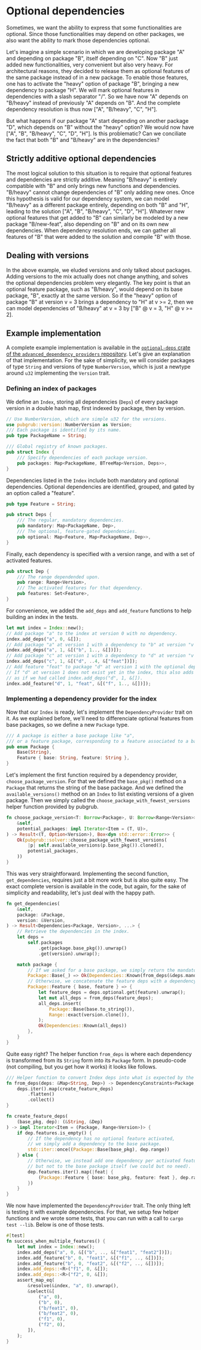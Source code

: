 # Optional dependencies

Sometimes, we want the ability to express that some functionalities are optional.
Since those functionalities may depend on other packages, we also want the ability to mark those dependencies optional.

Let's imagine a simple scenario in which we are developing package "A" and depending on package "B", itself depending on "C".
Now "B" just added new functionalities, very convenient but also very heavy.
For architectural reasons, they decided to release them as optional features of the same package instead of in a new package.
To enable those features, one has to activate the "heavy" option of package "B", bringing a new dependency to package "H".
We will mark optional features in dependencies with a slash separator "/".
So we have now "A" depends on "B/heavy" instead of previously "A" depends on "B".
And the complete dependency resolution is thus now ["A", "B/heavy", "C", "H"].

But what happens if our package "A" start depending on another package "D", which depends on "B" without the "heavy" option?
We would now have ["A", "B", "B/heavy", "C", "D", "H"].
Is this problematic?
Can we conciliate the fact that both "B" and "B/heavy" are in the dependencies?

## Strictly additive optional dependencies

The most logical solution to this situation is to require that optional features and dependencies are strictly additive.
Meaning "B/heavy" is entirely compatible with "B" and only brings new functions and dependencies.
"B/heavy" cannot change dependencies of "B" only adding new ones.
Once this hypothesis is valid for our dependency system, we can model "B/heavy" as a different package entirely, depending on both "B" and "H", leading to the solution ["A", "B", "B/heavy", "C", "D", "H"].
Whatever new optional features that get added to "B" can similarly be modeled by a new package "B/new-feat", also depending on "B" and on its own new dependencies.
When dependency resolution ends, we can gather all features of "B" that were added to the solution and compile "B" with those.

## Dealing with versions

In the above example, we eluded versions and only talked about packages.
Adding versions to the mix actually does not change anything, and solves the optional dependencies problem very elegantly.
The key point is that an optional feature package, such as "B/heavy", would depend on its base package, "B", exactly at the same version.
So if the "heavy" option of package "B" at version v = 3 brings a dependency to "H" at v >= 2, then we can model dependencies of "B/heavy" at v = 3 by ["B" @ v = 3, "H" @ v >= 2].

## Example implementation

A complete example implementation is available in the [`optional-deps` crate of the `advanced_dependency_providers` repository][optional-deps-crate].
Let's give an explanation of that implementation.
For the sake of simplicity, we will consider packages of type `String` and versions of type `NumberVersion`, which is just a newtype around `u32` implementing the `Version` trait.

### Defining an index of packages

We define an `Index`, storing all dependencies (`Deps`) of every package version in a double hash map, first indexed by package, then by version.

```rust
// Use NumberVersion, which are simple u32 for the versions.
use pubgrub::version::NumberVersion as Version;
/// Each package is identified by its name.
pub type PackageName = String;

/// Global registry of known packages.
pub struct Index {
    /// Specify dependencies of each package version.
    pub packages: Map<PackageName, BTreeMap<Version, Deps>>,
}
```

Dependencies listed in the `Index` include both mandatory and optional dependencies.
Optional dependencies are identified, grouped, and gated by an option called a "feature".

```rust
pub type Feature = String;

pub struct Deps {
    /// The regular, mandatory dependencies.
    pub mandatory: Map<PackageName, Dep>,
    /// The optional, feature-gated dependencies.
    pub optional: Map<Feature, Map<PackageName, Dep>>,
}
```

Finally, each dependency is specified with a version range, and with a set of activated features.

```rust
pub struct Dep {
    /// The range dependended upon.
    pub range: Range<Version>,
    /// The activated features for that dependency.
    pub features: Set<Feature>,
}
```

For convenience, we added the `add_deps` and `add_feature` functions to help building an index in the tests.

```rust
let mut index = Index::new();
// Add package "a" to the index at version 0 with no dependency.
index.add_deps("a", 0, &[]);
// Add package "a" at version 1 with a dependency to "b" at version "v >= 1".
index.add_deps("a", 1, &[("b", 1.., &[])]);
// Add package "c" at version 1 with a dependency to "d" at version "v < 4" with the feature "feat".
index.add_deps("c", 1, &[("d", ..4, &["feat"])]);
// Add feature "feat" to package "d" at version 1 with the optional dependency to "f" at version "v >= 1".
// If "d" at version 1 does not exist yet in the index, this also adds it with no mandatory dependency,
// as if we had called index.add_deps("d", 1, &[]).
index.add_feature("d", 1, "feat", &[("f", 1.., &[])]);
```

### Implementing a dependency provider for the index

Now that our `Index` is ready, let's implement the `DependencyProvider` trait on it.
As we explained before, we'll need to differenciate optional features from base packages, so we define a new `Package` type.

```rust
/// A package is either a base package like "a",
/// or a feature package, corresponding to a feature associated to a base package.
pub enum Package {
    Base(String),
    Feature { base: String, feature: String },
}
```

Let's implement the first function required by a dependency provider, `choose_package_version`.
For that we defined the `base_pkg()` method on a `Package` that returns the string of the base package.
And we defined the `available_versions()` method on an `Index` to list existing versions of a given package.
Then we simply called the `choose_package_with_fewest_versions` helper function provided by pubgrub.

```rust
fn choose_package_version<T: Borrow<Package>, U: Borrow<Range<Version>>>(
    &self,
    potential_packages: impl Iterator<Item = (T, U)>,
) -> Result<(T, Option<Version>), Box<dyn std::error::Error>> {
    Ok(pubgrub::solver::choose_package_with_fewest_versions(
        |p| self.available_versions(p.base_pkg()).cloned(),
        potential_packages,
    ))
}
```

This was very straightforward.
Implementing the second function, `get_dependencies`, requires just a bit more work but is also quite easy.
The exact complete version is available in the code, but again, for the sake of simplicity and readability, let's just deal with the happy path.

```rust
fn get_dependencies(
    &self,
    package: &Package,
    version: &Version,
) -> Result<Dependencies<Package, Version>, ...> {
    // Retrieve the dependencies in the index.
    let deps =
        self.packages
            .get(package.base_pkg()).unwrap()
            .get(version).unwrap();

    match package {
        // If we asked for a base package, we simply return the mandatory dependencies.
        Package::Base(_) => Ok(Dependencies::Known(from_deps(&deps.mandatory))),
        // Otherwise, we concatenate the feature deps with a dependency to the base package.
        Package::Feature { base, feature } => {
            let feature_deps = deps.optional.get(feature).unwrap();
            let mut all_deps = from_deps(feature_deps);
            all_deps.insert(
                Package::Base(base.to_string()),
                Range::exact(version.clone()),
            );
            Ok(Dependencies::Known(all_deps))
        },
    }
}
```

Quite easy right?
The helper function `from_deps` is where each dependency is transformed from its `String` form into its `Package` form.
In pseudo-code (not compiling, but you get how it works) it looks like follows.

```rust
/// Helper function to convert Index deps into what is expected by the dependency provider.
fn from_deps(deps: &Map<String, Dep>) -> DependencyConstraints<Package, Version> {
    deps.iter().map(create_feature_deps)
        .flatten()
        .collect()
}

fn create_feature_deps(
    (base_pkg, dep): (&String, &Dep)
) -> impl Iterator<Item = (Package, Range<Version>)> {
    if dep.features.is_empty() {
        // If the dependency has no optional feature activated,
        // we simply add a dependency to the base package.
        std::iter::once((Package::Base(base_pkg), dep.range))
    } else {
        // Otherwise, we instead add one dependency per activated feature,
        // but not to the base package itself (we could but no need).
        dep.features.iter().map(|feat| {
            (Package::Feature { base: base_pkg, feature: feat }, dep.range)
        })
    }
}
```

We now have implemented the `DependencyProvider` trait.
The only thing left is testing it with example dependencies.
For that, we setup few helper functions and we wrote some tests, that you can run with a call to `cargo test --lib`.
Below is one of those tests.

```rust
#[test]
fn success_when_multiple_features() {
    let mut index = Index::new();
    index.add_deps("a", 0, &[("b", .., &["feat1", "feat2"])]);
    index.add_feature("b", 0, "feat1", &[("f1", .., &[])]);
    index.add_feature("b", 0, "feat2", &[("f2", .., &[])]);
    index.add_deps::<R>("f1", 0, &[]);
    index.add_deps::<R>("f2", 0, &[]);
    assert_map_eq(
        &resolve(&index, "a", 0).unwrap(),
        &select(&[
            ("a", 0),
            ("b", 0),
            ("b/feat1", 0),
            ("b/feat2", 0),
            ("f1", 0),
            ("f2", 0),
        ]),
    );
}
```

[optional-deps-crate]: https://github.com/pubgrub-rs/advanced_dependency_providers/tree/main/optional-deps
